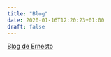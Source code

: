 ```yaml
---
title: "Blog"
date: 2020-01-16T12:20:23+01:00
draft: false
---
```


[Blog de Ernesto](https://ernestovazquez.github.io/blog/)
